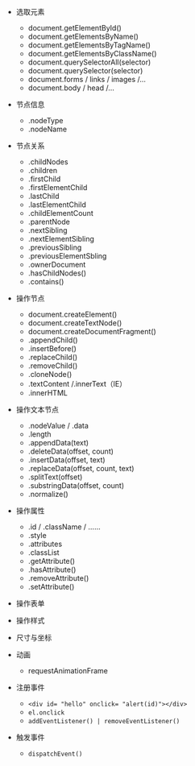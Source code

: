 - 选取元素
  + document.getElementById()
  + document.getElementsByName()
  + document.getElementsByTagName()
  + document.getElementsByClassName()
  + document.querySelectorAll(selector)
  + document.querySelector(selector)
  + document.forms / links / images /...
  + document.body / head /...


- 节点信息
  + .nodeType
  + .nodeName


- 节点关系
  + .childNodes
  + .children
  + .firstChild
  + .firstElementChild
  + .lastChild
  + .lastElementChild
  + .childElementCount
  + .parentNode
  + .nextSibling
  + .nextElementSibling
  + .previousSibling
  + .previousElementSbling
  + .ownerDocument
  + .hasChildNodes()
  + .contains()


- 操作节点
  + document.createElement()
  + document.createTextNode()
  + document.createDocumentFragment()
  + .appendChild()
  + .insertBefore()
  + .replaceChild()
  + .removeChild()
  + .cloneNode()
  + .textContent /.innerText（IE）
  + .innerHTML


- 操作文本节点
  + .nodeValue / .data
  + .length
  + .appendData(text)
  + .deleteData(offset, count)
  + .insertData(offset, text)
  + .replaceData(offset, count, text)
  + .splitText(offset)
  + .substringData(offset, count)
  + .normalize()


- 操作属性
  + .id / .className / ……
  + .style
  + .attributes
  + .classList
  + .getAttribute()
  + .hasAttribute()
  + .removeAttribute()
  + .setAttribute()


- 操作表单


- 操作样式


- 尺寸与坐标


- 动画
  + requestAnimationFrame


- 注册事件
  + `<div id= "hello" onclick= "alert(id)"></div>`
  + `el.onclick`
  + `addEventListener() | removeEventListener()`

- 触发事件
  + `dispatchEvent()`


